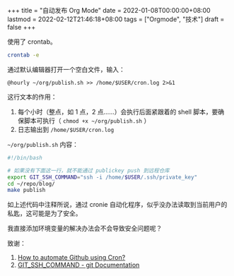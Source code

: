 +++
title = "自动发布 Org Mode"
date = 2022-01-08T00:00:00+08:00
lastmod = 2022-02-12T21:46:18+08:00
tags = ["Orgmode", "技术"]
draft = false
+++

使用了 crontab。

```sh
crontab -e
```

通过默认编辑器打开一个空白文件，输入：

```text
@hourly ~/org/publish.sh >> /home/$USER/cron.log 2>&1
```

这行文本的作用：

1.  每个小时（整点，如 1 点，2 点……）会执行后面紧跟着的 shell 脚本，要确保脚本可执行（ `chmod +x ~/org/publish.sh` ）
2.  日志输出到 `/home/$USER/cron.log`

`~/org/publish.sh` 内容：

```sh
#!/bin/bash

# 如果没有下面这一行，就不能通过 publickey push 到远程仓库
export GIT_SSH_COMMAND="ssh -i /home/$USER/.ssh/private_key"
cd ~/repo/blog/
make publish
```

如上述代码中注释所说，通过 cronie 自动化程序，似乎没办法读取到当前用户的私匙，这可能是为了安全。

我直接添加环境变量的解决办法会不会导致安全问题呢？

致谢：

1.  [How to automate Github using Cron?](https://chai-bapat.medium.com/how-to-automate-github-using-cron-16effc825bcf)
2.  [GIT\_SSH\_COMMAND - git Documentation](https://git-scm.com/docs/git#Documentation/git.txt-codeGITSSHCOMMANDcode)